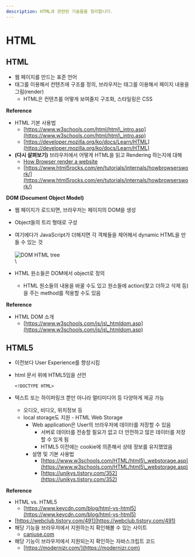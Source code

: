 ```yaml
---
description: HTML과 관련된 기술들을 정리합니다.
---
```


# HTML

## HTML

* 웹 페이지를 만드는 표준 언어
* 태그를 이용해서 컨텐츠에 구조를 정의, 브라우저는 태그를 이용해서 페이지 내용을 그림(render)
  * HTML은 컨텐츠를 어떻게 보여줄지 구조화, 스타일링은 CSS

**Reference**

* HTML 기본 사용법
  * [https://www.w3schools.com/html/html\_intro.asp](https://www.w3schools.com/html/html\_intro.asp)
  * [https://developer.mozilla.org/ko/docs/Learn/HTML](https://developer.mozilla.org/ko/docs/Learn/HTML)
* **(다시 살펴보기)** 브라우저에서 어떻게 HTML을 읽고 Rendering 하는지에 대해
  * [How Browser render a website](https://www.youtube.com/watch?v=SmE4OwHztCc)
  * [https://www.html5rocks.com/en/tutorials/internals/howbrowserswork/](https://www.html5rocks.com/en/tutorials/internals/howbrowserswork/)

**DOM (Document Object Model)**

* 웹 페이지가 로드되면, 브라우저는 페이지의 DOM을 생성
* Object들의 트리 형태로 구성
* 여기에다가 JavaScript가 더해지면 각 객체들을 제어해서 dynamic HTML을 만들 수 있는 것\
  \
  ![DOM HTML tree](https://www.w3schools.com/js/pic\_htmltree.gif)\
  \

* HTML 원소들은 DOM에서 object로 정의
  * HTML 원소들의 내용을 바꿀 수도 있고 원소들에 action(찾고 더하고 삭제 등)을 주는 method를 적용할 수도 있음

**Reference**

* HTML DOM 소개
  * [https://www.w3schools.com/js/js\_htmldom.asp](https://www.w3schools.com/js/js\_htmldom.asp)

## HTML5

* 이전보다 User Experience를 향상시킴
*   html 문서 위에 HTML5임을 선언



    ```markup
    <!DOCTYPE HTML>
    ```
* &#x20;텍스트 또는 하이퍼링크 뿐만 아니라 멀티미디어 등 다양하게 제공 가능
  * 오디오, 비디오, 위치정보 등
  * local storage도 지원 - HTML Web Storage
    * Web application은 User의 브라우저에 데이터를 저장할 수 있음
      * 서버로 데이터를 전송할 필요가 없고 더 안전하고 많은 데이터를 저장할 수 있게 됨
      * HTML5 이전에는 cookie에 의존해서 상태 정보를 유지했었음
    * 설명 및 기본 사용법
      * [https://www.w3schools.com/HTML/html5\_webstorage.asp](https://www.w3schools.com/HTML/html5\_webstorage.asp)
      * [https://unikys.tistory.com/352](https://unikys.tistory.com/352)

**Reference**

* HTML vs. HTML5
  * [https://www.keycdn.com/blog/html-vs-html5](https://www.keycdn.com/blog/html-vs-html5)
* [https://webclub.tistory.com/491](https://webclub.tistory.com/491)
* 해당 기능을 브라우저에서 지원하는지 확인해볼 수 있는 사이트
  * [caniuse.com](http://caniuse.com)
* 해당 기능이 브라우저에서 지원되는지 확인하는 자바스크립트 코드
  * [https://modernizr.com/](https://modernizr.com)
